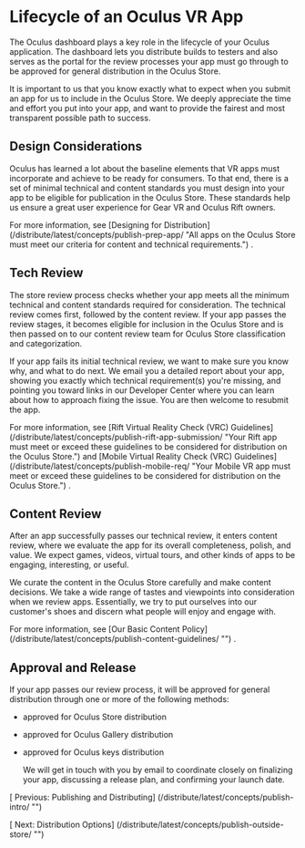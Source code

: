 
  
  
  
  
  
  
# Lifecycle of an Oculus VR App
  
   
The Oculus dashboard plays a key role in the lifecycle of your Oculus application. The dashboard lets you distribute builds to testers and also serves as the portal for the review processes your app must go through to be approved for general distribution in the Oculus Store.
   
It is important to us that you know exactly what to expect when you submit an app for us to  include in the Oculus Store. We deeply appreciate the time and effort you put into your app,  and want to provide the fairest and most transparent possible path to success.
   
   
   
   
   
## Design Considerations
   
Oculus has learned a lot about the baseline elements that VR apps must incorporate and achieve to be ready for consumers. To that end, there is a set of minimal technical and content standards you must design into your app to be eligible for publication in the Oculus Store. These standards help us ensure a great user experience for Gear VR and Oculus Rift owners.
   
For more information, see 
[Designing for Distribution]
(/distribute/latest/concepts/publish-prep-app/ "All apps on the Oculus Store must meet our criteria for content and technical requirements.")
  .
   
   
   
## Tech Review
   
The store review process checks whether your app meets all the minimum technical and content standards required for consideration. The technical review comes first, followed by the content review. If your app passes the review stages, it becomes eligible for inclusion in the Oculus Store and is then passed on to our content review team for Oculus Store classification and categorization.
   
If your app fails its initial technical review, we want to make sure you know why, and what to do next. We email you a detailed report about your app, showing you exactly which technical requirement(s) you're missing, and pointing you toward links in our Developer Center where you can learn about how to approach fixing the issue. You are then welcome to resubmit the app.
   
For more information, see 
[Rift Virtual Reality Check (VRC) Guidelines]
(/distribute/latest/concepts/publish-rift-app-submission/ "Your Rift app must meet or exceed these guidelines to be considered for distribution on the Oculus Store.")
   and 
[Mobile Virtual Reality Check (VRC) Guidelines]
(/distribute/latest/concepts/publish-mobile-req/ "Your Mobile VR app must meet or exceed these guidelines to be considered for distribution on the Oculus Store.")
  .
   
   
   
## Content Review
   
After an app successfully passes our technical review, it enters content review, where we evaluate the app for its overall completeness, polish, and value. We expect games, videos, virtual tours, and other kinds of apps to be engaging, interesting, or useful.
   
We curate the content in the Oculus Store carefully and make content decisions. We take a wide range of tastes and viewpoints into consideration when we review apps. Essentially, we try to put ourselves into our customer's shoes and discern what people will enjoy and engage with.
   
For more information, see 
[Our Basic Content Policy]
(/distribute/latest/concepts/publish-content-guidelines/ "")
  .
   
   
   
## Approval and Release
   
If your app passes our review process, it will be approved for general distribution through one or more of the following methods: 
   
   
   
- approved for Oculus Store distribution
   
- approved for Oculus Gallery distribution
   
- approved for Oculus keys distribution
   
   We will get in touch with you by email to coordinate closely on finalizing your app,  discussing a release plan, and confirming your launch date.
  
  
  
  
  
   
[
   Previous: Publishing and Distributing]
(/distribute/latest/concepts/publish-intro/ "")
  
  
  
   
[
   Next: Distribution Options]
(/distribute/latest/concepts/publish-outside-store/ "")
  
  
  
  
  
  

